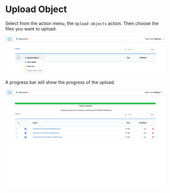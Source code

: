 # Upload Object

Select from the action menu, the `Upload objects` action. Then choose the files you want to upload.

![](assets/webui-upload1.png)

A progress bar will show the progress of the upload.

![](assets/webui-upload2.png)
